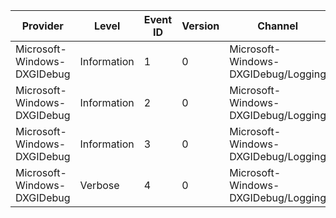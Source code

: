 Provider                     |  Level        |  Event ID  |  Version  |  Channel                              |  Task                |  Opcode  |  Keyword  |  Message
-----------------------------|---------------|------------|-----------|---------------------------------------|----------------------|----------|-----------|---------
Microsoft-Windows-DXGIDebug  |  Information  |  1         |  0        |  Microsoft-Windows-DXGIDebug/Logging  |  ErrorMessage        |          |           |
Microsoft-Windows-DXGIDebug  |  Information  |  2         |  0        |  Microsoft-Windows-DXGIDebug/Logging  |  WarningMessage      |          |           |
Microsoft-Windows-DXGIDebug  |  Information  |  3         |  0        |  Microsoft-Windows-DXGIDebug/Logging  |  InfoMessage         |          |           |
Microsoft-Windows-DXGIDebug  |  Verbose      |  4         |  0        |  Microsoft-Windows-DXGIDebug/Logging  |  FilteredOutMessage  |          |           |
